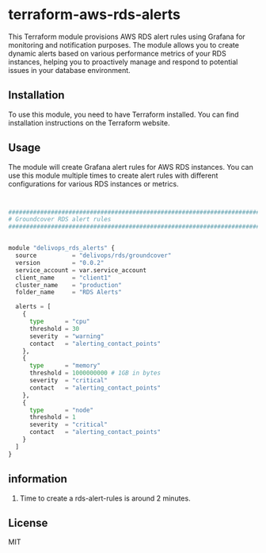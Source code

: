 # terraform-aws-rds-alerts
This Terraform module provisions AWS RDS alert rules using Grafana for monitoring and notification purposes. The module allows you to create dynamic alerts based on various performance metrics of your RDS instances, helping you to proactively manage and respond to potential issues in your database environment.

## Installation
To use this module, you need to have Terraform installed. You can find installation instructions on the Terraform website.

## Usage
The module will create Grafana alert rules for AWS RDS instances. You can use this module multiple times to create alert rules with different configurations for various RDS instances or metrics.

```python


################################################################################
# Groundcover RDS alert rules
################################################################################


module "delivops_rds_alerts" {
  source          = "delivops/rds/groundcover"
  version         = "0.0.2"
  service_account = var.service_account
  client_name     = "client1"
  cluster_name    = "production"
  folder_name     = "RDS Alerts"

  alerts = [
    {
      type      = "cpu"
      threshold = 30
      severity  = "warning"
      contact   = "alerting_contact_points"
    },
    {
      type      = "memory"
      threshold = 1000000000 # 1GB in bytes
      severity  = "critical"
      contact   = "alerting_contact_points"
    },
    {
      type      = "node"
      threshold = 1
      severity  = "critical"
      contact   = "alerting_contact_points"
    }
  ]
}


```

<!-- BEGIN_TF_DOCS -->
<!-- END_TF_DOCS -->

## information

1. Time to create a rds-alert-rules is around 2 minutes.

## License

MIT
